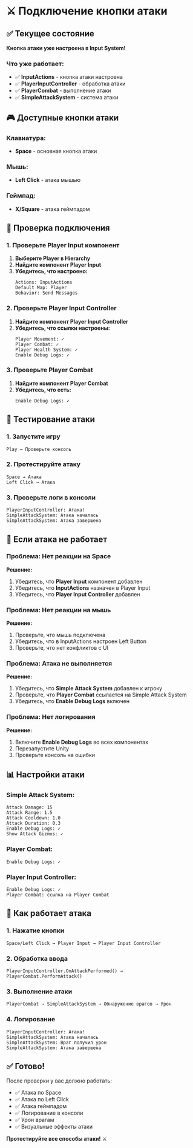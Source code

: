 # ⚔️ Подключение кнопки атаки

## ✅ Текущее состояние

**Кнопка атаки уже настроена в Input System!**

### Что уже работает:
- ✅ **InputActions** - кнопка атаки настроена
- ✅ **PlayerInputController** - обработка атаки
- ✅ **PlayerCombat** - выполнение атаки
- ✅ **SimpleAttackSystem** - система атаки

## 🎮 Доступные кнопки атаки

### Клавиатура:
- **Space** - основная кнопка атаки

### Мышь:
- **Left Click** - атака мышью

### Геймпад:
- **X/Square** - атака геймпадом

## 🔧 Проверка подключения

### 1. Проверьте Player Input компонент

1. **Выберите Player в Hierarchy**
2. **Найдите компонент Player Input**
3. **Убедитесь, что настроено:**
   ```
   Actions: InputActions
   Default Map: Player
   Behavior: Send Messages
   ```

### 2. Проверьте Player Input Controller

1. **Найдите компонент Player Input Controller**
2. **Убедитесь, что ссылки настроены:**
   ```
   Player Movement: ✓
   Player Combat: ✓
   Player Health System: ✓
   Enable Debug Logs: ✓
   ```

### 3. Проверьте Player Combat

1. **Найдите компонент Player Combat**
2. **Убедитесь, что есть:**
   ```
   Enable Debug Logs: ✓
   ```

## 🧪 Тестирование атаки

### 1. Запустите игру
```
Play → Проверьте консоль
```

### 2. Протестируйте атаку
```
Space → Атака
Left Click → Атака
```

### 3. Проверьте логи в консоли
```
PlayerInputController: Атака!
SimpleAttackSystem: Атака началась
SimpleAttackSystem: Атака завершена
```

## 🔧 Если атака не работает

### Проблема: Нет реакции на Space
**Решение:**
1. Убедитесь, что **Player Input** компонент добавлен
2. Убедитесь, что **InputActions** назначен в Player Input
3. Убедитесь, что **Player Input Controller** добавлен

### Проблема: Нет реакции на мышь
**Решение:**
1. Проверьте, что мышь подключена
2. Убедитесь, что в InputActions настроен Left Button
3. Проверьте, что нет конфликтов с UI

### Проблема: Атака не выполняется
**Решение:**
1. Убедитесь, что **Simple Attack System** добавлен к игроку
2. Проверьте, что **Player Combat** ссылается на Simple Attack System
3. Убедитесь, что **Enable Debug Logs** включен

### Проблема: Нет логирования
**Решение:**
1. Включите **Enable Debug Logs** во всех компонентах
2. Перезапустите Unity
3. Проверьте консоль на ошибки

## 📊 Настройки атаки

### Simple Attack System:
```
Attack Damage: 15
Attack Range: 1.5
Attack Cooldown: 1.0
Attack Duration: 0.3
Enable Debug Logs: ✓
Show Attack Gizmos: ✓
```

### Player Combat:
```
Enable Debug Logs: ✓
```

### Player Input Controller:
```
Enable Debug Logs: ✓
Player Combat: ссылка на Player Combat
```

## 🎯 Как работает атака

### 1. Нажатие кнопки
```
Space/Left Click → Player Input → Player Input Controller
```

### 2. Обработка ввода
```
PlayerInputController.OnAttackPerformed() → PlayerCombat.PerformAttack()
```

### 3. Выполнение атаки
```
PlayerCombat → SimpleAttackSystem → Обнаружение врагов → Урон
```

### 4. Логирование
```
PlayerInputController: Атака!
SimpleAttackSystem: Атака началась
SimpleAttackSystem: Враг получил урон
SimpleAttackSystem: Атака завершена
```

## ✅ Готово!

После проверки у вас должно работать:
- ✅ Атака по Space
- ✅ Атака по Left Click
- ✅ Атака геймпадом
- ✅ Логирование в консоли
- ✅ Урон врагам
- ✅ Визуальные эффекты атаки

**Протестируйте все способы атаки!** ⚔️ 